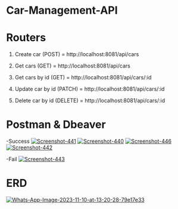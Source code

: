 # Car-Management-API


# Routers
1. Create car (POST) = http://localhost:8081/api/cars
   
2. Get cars (GET) = http://localhost:8081/api/cars
3. Get cars by id (GET) = http://localhost:8081/api/cars/:id
   
4. Update car by id (PATCH) = http://localhost:8081/api/cars/:id
   
5. Delete car by id (DELETE) = http://localhost:8081/api/cars/:id
   
# Postman & Dbeaver
-Success
<a href="https://ibb.co/8DGKfdC"><img src="https://i.ibb.co/N6fVJmv/Screenshot-441.png" alt="Screenshot-441" border="0"></a>
<a href="https://ibb.co/NthBXLq"><img src="https://i.ibb.co/rFPrgZh/Screenshot-440.png" alt="Screenshot-440" border="0"></a>
<a href="https://ibb.co/ZNhRBJz"><img src="https://i.ibb.co/LvCDxPd/Screenshot-446.png" alt="Screenshot-446" border="0"></a>
<a href="https://ibb.co/mcTnW7w"><img src="https://i.ibb.co/BC3hMRx/Screenshot-442.png" alt="Screenshot-442" border="0"></a>

-Fail
<a href="https://ibb.co/8c1SgRV"><img src="https://i.ibb.co/KwT3xQH/Screenshot-443.png" alt="Screenshot-443" border="0"></a>

# ERD
<a href="https://imgbb.com/"><img src="https://i.ibb.co/nc7dzv2/Whats-App-Image-2023-11-10-at-13-20-28-79e17e33.jpg" alt="Whats-App-Image-2023-11-10-at-13-20-28-79e17e33" border="0"></a>
